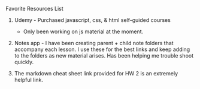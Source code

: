 Favorite Resources List

1) Udemy - Purchased javascript, css, & html self-guided courses
      - Only been working on js material at the moment.

2) Notes app - I have been creating  parent + child note folders that accompany each lesson. I use these for the best links and keep adding to the folders as new material arises. Has been helping me trouble shoot quickly.

3) The markdown cheat sheet link provided for HW 2 is an extremely helpful link.
